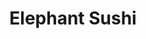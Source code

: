 ---
layout: place
title: "Elephant Sushi"
permalink: /california/san-francisco/elephant-sushi.html
stateAbbr: CA
stateName: California
cityName: San Francisco
seo:
  name: "Elephant Sushi"
  type: Restaurant
  links: null
description: "Looking for sushi in San Francisco, California? Check out Elephant Sushi for a delightful Japanese dining experience. Enjoy a variety of sushi and other dish..."
place_id: ChIJcVyMiSmBhYARK9hpjwu_JcQ
photos:
  - name: >-
      places/ChIJcVyMiSmBhYARK9hpjwu_JcQ/photos/AeeoHcLZNob-ZYLQOXEqaI1jWbuYHCb9LL_vn5s_1ma_1mBmE_7shZu6lyvHvw2YxeKH-JUphyTPWS9zrXgfWs1rOmnLPgfe8dOAAUMpm5wciXYXJxpyxiQjtnHg-p4AXnK5SdvvbYCR7IuIETMvvZJYHVd7jTuMqVX5JfW3xfA0U5Wr5wIxZ-c9CW_-kIUo9fVlHGZeZHNBo-MC8mVvJamdmq0DquuzHzTMsb0glZ-HktK1Gtb9pyiRGfhllQRg09T3-gSXhAYUPolXP0b2-GhCANy__tP3G2WVECn3iPiHpQvQrQ
    widthPx: 752
    heightPx: 752
    authorAttributions:
      - displayName: Elephant Sushi
        uri: https://maps.google.com/maps/contrib/100543577160081542574
        photoUri: >-
          https://lh3.googleusercontent.com/a-/ALV-UjXu7-blVuBMrtcRKyOGn9N_giRiEtp946zzbQPkVr8Ew16M-jM=s100-p-k-no-mo
    flagContentUri: >-
      https://www.google.com/local/imagery/report/?cb_client=maps_api_places.places_api&image_key=!1e10!2sAF1QipOuyI22Ia5OPFaMooyNDSN63b8lUGrLGNXCXEPG&hl=en-US
    googleMapsUri: >-
      https://www.google.com/maps/place//data=!3m4!1e2!3m2!1sAF1QipOuyI22Ia5OPFaMooyNDSN63b8lUGrLGNXCXEPG!2e10!4m2!3m1!1s0x80858129898c5c71:0xc425bf0b8f69d82b
  - name: >-
      places/ChIJcVyMiSmBhYARK9hpjwu_JcQ/photos/AeeoHcI4SFSvkCK4j8mFq0RxzKVGYTvAHBlW1qhxSPuxAKp6Eh-87tD9Tp_cLBozDS4TZfs6McfuQpW0LKOhoOIe--e80fCYWY0gUEXKkRmOQgqTJxoKJiefezi-IdUO_KRaKVmAHi90cs9QUe89Bxk0v1pjfKtvEvk8ln1kr6cxWPUQsl7qgD2-EZAeyKgXDUCBe-NnaP5pwgiQuGWRexXBVunYDad62GdbPIDvjJIUwMVLJlD_mK5e79woV7FbnzQ2IkiI21RF2dQU-Pai9bUH35GXjaqTaRp4k73b2qfWQnUMWQ
    widthPx: 752
    heightPx: 752
    authorAttributions:
      - displayName: Elephant Sushi
        uri: https://maps.google.com/maps/contrib/100543577160081542574
        photoUri: >-
          https://lh3.googleusercontent.com/a-/ALV-UjXu7-blVuBMrtcRKyOGn9N_giRiEtp946zzbQPkVr8Ew16M-jM=s100-p-k-no-mo
    flagContentUri: >-
      https://www.google.com/local/imagery/report/?cb_client=maps_api_places.places_api&image_key=!1e10!2sAF1QipMJEnssrrjbPWZwaEl7sE9tU8yFSCPAlxeooqmQ&hl=en-US
    googleMapsUri: >-
      https://www.google.com/maps/place//data=!3m4!1e2!3m2!1sAF1QipMJEnssrrjbPWZwaEl7sE9tU8yFSCPAlxeooqmQ!2e10!4m2!3m1!1s0x80858129898c5c71:0xc425bf0b8f69d82b
  - name: >-
      places/ChIJcVyMiSmBhYARK9hpjwu_JcQ/photos/AeeoHcIGQ498yeiUZjh1NwhH7uf0AyfeuM4bPKUp8KGt33Cw8-E9v_dTBHA9fIxonKH0lJxJ2Ehg50YCnaemsTANLrw89GW84u85n7RdlPV1OG6aJXZHVeKVud3j981LnpifMWY0fctw1FeYRGY-pczriTkpm-h6qXLEMt_ZRV_ZUPKG9fpBPxO0kCmvc2UWpiakA8-f8P0ZMl5LuH6AiTGZFklaWyZlORS5aOCExe7Wa4n1tZ-Qaw97h7dkqN8v41K4ODtGVBiDahZQkFlsq1fIpI16gk79tC6Ui5-P1gImObUjrdAXuDfOHmuMEWdtkdzi2lukEqThNqrMheoyUVidHCaYowQuLBmkcwawxheQCi6gdz-08WfRmslKnqGA8B1T8f7aImw-l5hvTaVMl4dPUb2w6M9nbB1eG-ZMtWvERZd9TXzu
    widthPx: 4032
    heightPx: 3024
    authorAttributions:
      - displayName: Carlo Stearns
        uri: https://maps.google.com/maps/contrib/105199745133199823518
        photoUri: >-
          https://lh3.googleusercontent.com/a-/ALV-UjUbGA_4MkOqnSxJg4HcBEGjKX631zyvipPHCO3t7y1dSXiu-SJ46A=s100-p-k-no-mo
    flagContentUri: >-
      https://www.google.com/local/imagery/report/?cb_client=maps_api_places.places_api&image_key=!1e10!2sCIHM0ogKEICAgMDAwqL47wE&hl=en-US
    googleMapsUri: >-
      https://www.google.com/maps/place//data=!3m4!1e2!3m2!1sCIHM0ogKEICAgMDAwqL47wE!2e10!4m2!3m1!1s0x80858129898c5c71:0xc425bf0b8f69d82b
  - name: >-
      places/ChIJcVyMiSmBhYARK9hpjwu_JcQ/photos/AeeoHcKFJBG94XD0FNgcPKie3d2KYCWfgWTB6bZjmVZkglTtY6HuLYrBDtSp2iq_OfQskdmwAiIACG9ef8S2cjJNBrC7wT-tnHKXMYoO-79kMqFlq4yLCpvUwgwxZv_Fd3gRtYSYIVM5IZ04thr-0oJM4gDZ2EoH7jegnb60AFEk-fKCbe9_2yDX7s2j18FzjSoGhR0jOyszH9_8kTTOfPjB4htIPI1TOolMe4x0NCWc2ArTdTOSaR5TIG1ZYem0H2LvXqKZMiMABFkjnzrSN3jcKnGRwFjHfyMUXb9cM54cFUymHxBQF1Q9mAd71FQFhr_OM5NRl4lSa_yIUp48ugfiovRdBBLbtxUW56XQht2mrUwvUQPH3bvsa38IbabAyu7cN1qStQabGHiKA5HoouKcOUwlewsMoeFl9JttfJywmt0
    widthPx: 4800
    heightPx: 3600
    authorAttributions:
      - displayName: Will Martin
        uri: https://maps.google.com/maps/contrib/100971018263537250269
        photoUri: >-
          https://lh3.googleusercontent.com/a-/ALV-UjVvjUxUG8NVUuRWwhPo0S3_0-FOZpv5ZMj26snJwcvReoZnGio=s100-p-k-no-mo
    flagContentUri: >-
      https://www.google.com/local/imagery/report/?cb_client=maps_api_places.places_api&image_key=!1e10!2sCIHM0ogKEICAgID7jdvdTA&hl=en-US
    googleMapsUri: >-
      https://www.google.com/maps/place//data=!3m4!1e2!3m2!1sCIHM0ogKEICAgID7jdvdTA!2e10!4m2!3m1!1s0x80858129898c5c71:0xc425bf0b8f69d82b
  - name: >-
      places/ChIJcVyMiSmBhYARK9hpjwu_JcQ/photos/AeeoHcIo_m7EIunVwfDyOmAH1_YAcn3tTubItNoknSL_6nqtmRPpsyrG-xjYyr2vf9sv_kYBRyKW7ToUAwKSO_F0hguySUKe2Uv5mlyhcOAAO8Mn_S-YgbGKEQqrjWscPtJRvN_pZisFHxv9p2ELQYObRy85nCRJy4oQifsAof1X1L00du3pG3TyhfRoaGAq_nOYuuMgznAeNjoXQmZvMRNPtGTYJAiB1ALNtjFc0fJ7XNrewNkkvPrHK8PAnkzxSdEd9O4ip-nzQRtRvILvT4-JtrX5ql8pzXhiMRQTjHofW7fSIMRmEs43R-m5NPWTl5sTks9eqUydIv3ZmVJS4ldotnrHdqGFT1rSr4f-dsil2k3DYK7nJtPGT2ywfwbboruJgtOsAisowG5cyk04FEhSLm7_pkVONdrn89w1dMVL6k83jqE3
    widthPx: 2560
    heightPx: 1920
    authorAttributions:
      - displayName: Janelle Quock
        uri: https://maps.google.com/maps/contrib/103948521417255395962
        photoUri: >-
          https://lh3.googleusercontent.com/a-/ALV-UjX3QXmRVYeI2g-hOJJZ83GSbq9_UlXVKoLv5yZnKjVEGYYYd-0mng=s100-p-k-no-mo
    flagContentUri: >-
      https://www.google.com/local/imagery/report/?cb_client=maps_api_places.places_api&image_key=!1e10!2sCIHM0ogKEICAgID3-L-irQE&hl=en-US
    googleMapsUri: >-
      https://www.google.com/maps/place//data=!3m4!1e2!3m2!1sCIHM0ogKEICAgID3-L-irQE!2e10!4m2!3m1!1s0x80858129898c5c71:0xc425bf0b8f69d82b
  - name: >-
      places/ChIJcVyMiSmBhYARK9hpjwu_JcQ/photos/AeeoHcLarvybPruiHRIOHp9bSLsytO6YZyAkJNsy5trP5YA7wgWza5quzNaCNCVUJDa93cgPi7srR6hs-O1k7JjQmXl4_Mipc7W5mHoRY6CV1sVLrZt0xX12IlQVIw6tRosCknQa14-bTD_5PBz2y2b4gdw-q7oOe1KQwc3kTDr9OqVkYpjSpbLyqS5OwnshFXFoXiZUcL3lorGEsdJxSO627ftDv2QdyF7AKGyVUS5s-iWPaPKkiZ54a7S3NZWiROPV1Kob8e_71JkKEac7jFOtxIAJfeEtiS9A77QxnPMkGxvV1g
    widthPx: 752
    heightPx: 752
    authorAttributions:
      - displayName: Elephant Sushi
        uri: https://maps.google.com/maps/contrib/100543577160081542574
        photoUri: >-
          https://lh3.googleusercontent.com/a-/ALV-UjXu7-blVuBMrtcRKyOGn9N_giRiEtp946zzbQPkVr8Ew16M-jM=s100-p-k-no-mo
    flagContentUri: >-
      https://www.google.com/local/imagery/report/?cb_client=maps_api_places.places_api&image_key=!1e10!2sAF1QipPQcVWhETFViw3Jg9CUKAtU_41DomiY74A5XPq1&hl=en-US
    googleMapsUri: >-
      https://www.google.com/maps/place//data=!3m4!1e2!3m2!1sAF1QipPQcVWhETFViw3Jg9CUKAtU_41DomiY74A5XPq1!2e10!4m2!3m1!1s0x80858129898c5c71:0xc425bf0b8f69d82b
  - name: >-
      places/ChIJcVyMiSmBhYARK9hpjwu_JcQ/photos/AeeoHcLUVIiRXeHHsQ2Wi4FoCk0r4wCU6twbKd7YRsq0_IeuZ7-OfuB6PmExX-Ihp_if3XUoYvykV014hnGbSt1eC19mgE6F2JgtgoNDpA8uX0CazzXdYXyLD3N7BhGf3zEovbENh_E5wDM0ZAhYEZfKl9h1X92kkLnUq5_LpzQvDRuNk8stAb6KjXHp3AlyaZoJRZqxb6dvjBBHtT3yIVN9ZD0gjwCBHlJ6qJYFP0jx0XNhHt1rb1Xky-yaS-truPga1jjq5TwubuZfyAnys0f2DiEXHKfc0CsNvmde2ANgR5u1sGBmriKhAWPKGmpL3MyRMZZoczC11WwhwPmIo9pchloS9Tw2D_BUj8x7wfRipAxkXOEo27OFw5PU8lj0SF2jHbLqwqdu0tEH2Bt9kWTbkUfEnCFwDSyZptLBMsMQF6YfmegFhB-4OWKRrnIyxWXS
    widthPx: 4000
    heightPx: 3000
    authorAttributions:
      - displayName: Adrien Saks
        uri: https://maps.google.com/maps/contrib/105806041299989229482
        photoUri: >-
          https://lh3.googleusercontent.com/a/ACg8ocKSIlanJXh3UtPnKJx9V4o1lEgI549gg7lYSO7cILiQAZp8-w=s100-p-k-no-mo
    flagContentUri: >-
      https://www.google.com/local/imagery/report/?cb_client=maps_api_places.places_api&image_key=!1e10!2sCIABIhAGbyw74iYTlWe0qMwABXHo&hl=en-US
    googleMapsUri: >-
      https://www.google.com/maps/place//data=!3m4!1e2!3m2!1sCIABIhAGbyw74iYTlWe0qMwABXHo!2e10!4m2!3m1!1s0x80858129898c5c71:0xc425bf0b8f69d82b
  - name: >-
      places/ChIJcVyMiSmBhYARK9hpjwu_JcQ/photos/AeeoHcIlfR_zuIpzlroeW6IqZrBGMZguGQ5fN0Rtz1Pe83JaNUJsVy1vcLF27bBQRAii0SbS4nO-vwhH1FX2i9nqQEekGYk8pSFca5mnULdnGgpGvViRPUGqnTPjIvAXwgDQRi186RSlpr_Qk2V-hKvYg8TqjIV-Kb3JSE1F_XTVlJ2U63j2g8N8Si-k-gf0vHFK5qBd3Z_YBLh6QQZb_W0H3dbbeuGKa4Ck-_7RCpcXZxciG9boMtDV7PkdhSO5naO4rEe7HvPcc5nM2JEBCgn2aYLldum3Fg_596Aj64hz08s0mg
    widthPx: 752
    heightPx: 752
    authorAttributions:
      - displayName: Elephant Sushi
        uri: https://maps.google.com/maps/contrib/100543577160081542574
        photoUri: >-
          https://lh3.googleusercontent.com/a-/ALV-UjXu7-blVuBMrtcRKyOGn9N_giRiEtp946zzbQPkVr8Ew16M-jM=s100-p-k-no-mo
    flagContentUri: >-
      https://www.google.com/local/imagery/report/?cb_client=maps_api_places.places_api&image_key=!1e10!2sAF1QipOUAP_bJWLluv2hxrol1hxROh5Ki-C1dWXe4SFR&hl=en-US
    googleMapsUri: >-
      https://www.google.com/maps/place//data=!3m4!1e2!3m2!1sAF1QipOUAP_bJWLluv2hxrol1hxROh5Ki-C1dWXe4SFR!2e10!4m2!3m1!1s0x80858129898c5c71:0xc425bf0b8f69d82b
  - name: >-
      places/ChIJcVyMiSmBhYARK9hpjwu_JcQ/photos/AeeoHcIWi74vmqrJlXE6EL3MNOXGiBJd4HRlAy0pl-moO02WlLIXteVJtZBN8RkkJ3szuLqg-CvtoTS79VkaCwCVC5i3VXq-_Bxdo_XOS6BhKj533gmCuYGbXbafXUQHf173stGC94qDJKEgzJKSjWxgbOi9nHKScG4i7n5dTS_6WOobVzPRgGlJ2avO33GeEUZGTH7y4q8VRxhwktZaP8A_OwbumsBksxivW6QMFu6nuTfCC202g9WZSKHi1wpje9kr1OX_0vz8aeA8Ags3bnjhrj4ZLnHVv1JMFhiVqEMRCaI3Tw
    widthPx: 752
    heightPx: 752
    authorAttributions:
      - displayName: Elephant Sushi
        uri: https://maps.google.com/maps/contrib/100543577160081542574
        photoUri: >-
          https://lh3.googleusercontent.com/a-/ALV-UjXu7-blVuBMrtcRKyOGn9N_giRiEtp946zzbQPkVr8Ew16M-jM=s100-p-k-no-mo
    flagContentUri: >-
      https://www.google.com/local/imagery/report/?cb_client=maps_api_places.places_api&image_key=!1e10!2sAF1QipM7-UrJ0A2GppIaZ30UOUHsvb_CFYo4BAzmD67R&hl=en-US
    googleMapsUri: >-
      https://www.google.com/maps/place//data=!3m4!1e2!3m2!1sAF1QipM7-UrJ0A2GppIaZ30UOUHsvb_CFYo4BAzmD67R!2e10!4m2!3m1!1s0x80858129898c5c71:0xc425bf0b8f69d82b
  - name: >-
      places/ChIJcVyMiSmBhYARK9hpjwu_JcQ/photos/AeeoHcL3pgTbc2vkJtwIxlRhnNbOOriz0-ky9dtXafd7lZE112dVfacSwo3A2Sqs5ENURcACCIMOLvAksJFZbkMFJ0lKem23UYb_1WQVXqGAoFcweO48rB_NhQOrXoKdwI6zqoIMNExTaLlLoZqB3ijAJ2LQT7oHyG_5OpvVuVlsL-ksb_aXg42Px0k40CixnPBwHTH5wtcjp_ZTSsNL7Id3dU1t9o-s9bzc2DcZpCjEihUtaXtKfx9ebKrhAMD0eC8Vor2SPRUQ4o1VNZl1nXVabmX-L9zlYJervNmSu85HySuk32hXjEJ96cGJ0Ew05NFVOj2x4h6PaCj_ag7kEhsfOKBXY8X13mggT0RQDxZtYSl4rJh5LaSzoPckcHBz8dg_hDlfG68E78SW8Z5RuHqxPVhJYHldT6hG4zyiYSgS48ESLA
    widthPx: 3000
    heightPx: 3600
    authorAttributions:
      - displayName: azura azman
        uri: https://maps.google.com/maps/contrib/113786296943019740715
        photoUri: >-
          https://lh3.googleusercontent.com/a-/ALV-UjUvHWo0Hie2IvHf6LXxVzDuKZ6GhGWUhWVsV69i9-EaYVHBW_WWzA=s100-p-k-no-mo
    flagContentUri: >-
      https://www.google.com/local/imagery/report/?cb_client=maps_api_places.places_api&image_key=!1e10!2sCIHM0ogKEICAgIDnsbnsFQ&hl=en-US
    googleMapsUri: >-
      https://www.google.com/maps/place//data=!3m4!1e2!3m2!1sCIHM0ogKEICAgIDnsbnsFQ!2e10!4m2!3m1!1s0x80858129898c5c71:0xc425bf0b8f69d82b
address: 400 Grove St, San Francisco, CA 94102, USA
street: 400 Grove St
city: San Francisco
state: CA
zip: '94102'
country: USA
neighborhood: Hayes Valley
latitude: '37.777930'
longitude: '-122.423609'
accessibility_options:
  wheelchairAccessibleEntrance: true
  wheelchairAccessibleRestroom: true
  wheelchairAccessibleSeating: true
business_status: OPERATIONAL
name: Elephant Sushi
google_maps_links:
  directionsUri: >-
    https://www.google.com/maps/dir//''/data=!4m7!4m6!1m1!4e2!1m2!1m1!1s0x80858129898c5c71:0xc425bf0b8f69d82b!3e0
  placeUri: https://maps.google.com/?cid=14133913061943793707
  writeAReviewUri: >-
    https://www.google.com/maps/place//data=!4m3!3m2!1s0x80858129898c5c71:0xc425bf0b8f69d82b!12e1
  reviewsUri: >-
    https://www.google.com/maps/place//data=!4m4!3m3!1s0x80858129898c5c71:0xc425bf0b8f69d82b!9m1!1b1
  photosUri: >-
    https://www.google.com/maps/place//data=!4m3!3m2!1s0x80858129898c5c71:0xc425bf0b8f69d82b!10e5
primary_type: Sushi Restaurant
opening_hours:
  regular: null
  current: null
secondary_opening_hours:
  regular:
    weekdayDescriptions: null
    type: null
  current:
    weekdayDescriptions: null
    type: null
phone: null
price_level: null
price_range: null
rating: null
rating_count: 0
website: null
reviews: null
parking_options: null
payment_options: null
allow_dogs: null
curbside_pickup: null
delivery: null
dine_in: null
good_for_children: null
good_for_groups: null
good_for_sports: null
live_music: null
menu_for_children: null
outdoor_seating: null
reservable: null
restroom: null
serves_beer: null
serves_breakfast: null
serves_brunch: null
serves_cocktails: null
serves_coffee: null
serves_dinner: null
serves_dessert: null
serves_lunch: null
serves_vegetarian_food: null
serves_wine: null
takeout: null
summary: null

---